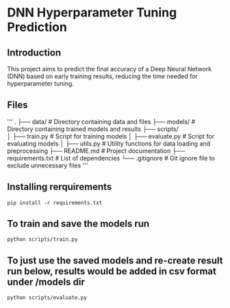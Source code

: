 # DNN Hyperparameter Tuning Prediction

## Introduction
This project aims to predict the final accuracy of a Deep Neural Network (DNN) based on early training results, reducing the time needed for hyperparameter tuning.


## Files
'''
.
├── data/                 # Directory containing data and files
├── models/               # Directory containing trained models and results
├── scripts/              
│   ├── train.py          # Script for training models
│   ├── evaluate.py       # Script for evaluating models
│   ├── utils.py          # Utility functions for data loading and preprocessing
├── README.md             # Project documentation
├── requirements.txt      # List of dependencies
└── .gitignore            # Git ignore file to exclude unnecessary files
'''


## Installing rerquirements
```
pip install -r requirements.txt
```

## To train and save the models run
```
python scripts/train.py
```

## To just use the saved models and re-create result run below, results would be added in csv format under /models dir
```
python scripts/evaluate.py
```